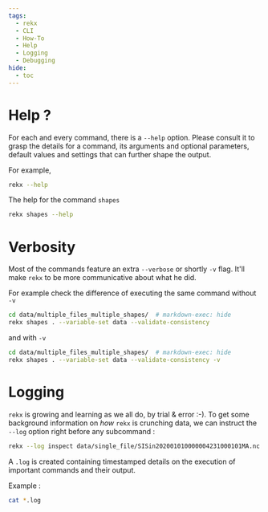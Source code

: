 ```yaml
---
tags:
  - rekx
  - CLI
  - How-To
  - Help
  - Logging
  - Debugging
hide:
  - toc
---
```


# Help ?

For each and every command, there is a `--help` option. Please consult it to
grasp the details for a command, its arguments and optional parameters, default
values and settings that can further shape the output.

For example,

``` bash exec="true" result="ansi" source="above"
rekx --help
```

The help for the command `shapes`

``` bash exec="true" result="ansi" source="above"
rekx shapes --help
```
# Verbosity

Most of the commands feature an extra `--verbose` or shortly `-v` flag. It'll
make `rekx` to be more communicative about what he did.

For example
check the difference of executing the same command
without `-v`

``` bash exec="true" result="ansi" source="above"
cd data/multiple_files_multiple_shapes/  # markdown-exec: hide
rekx shapes . --variable-set data --validate-consistency
```

and with `-v`

``` bash exec="true" result="ansi" source="above"
cd data/multiple_files_multiple_shapes/  # markdown-exec: hide
rekx shapes . --variable-set data --validate-consistency -v
```

# Logging

`rekx` is growing and learning as we all do, by trial & error :-).
To get some background information on _how_ `rekx` is crunching data,
we can instruct the `--log` option right before any subcommand :

``` bash exec="true" result="ansi" source="above"
rekx --log inspect data/single_file/SISin202001010000004231000101MA.nc --variable-set data
```

A `.log` is created
containing timestamped details
on the execution of important commands and their output.

Example :

``` bash exec="true" result="ansi" source="above"
cat *.log
```
